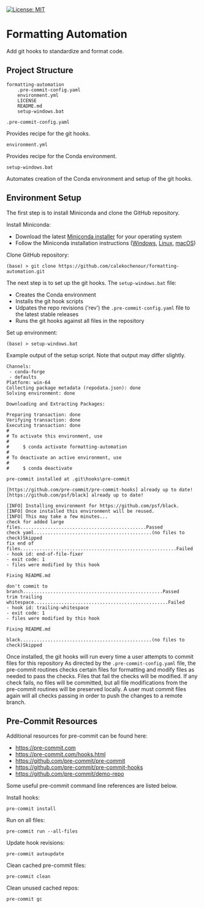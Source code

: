 [![License: MIT](https://img.shields.io/badge/License-MIT-yellow.svg)](https://opensource.org/licenses/MIT)

# Formatting Automation

Add git hooks to standardize and format code.

## Project Structure

```
formatting-automation
    .pre-commit-config.yaml
    environment.yml
    LICENSE
    README.md
    setup-windows.bat
```

`.pre-commit-config.yaml`

Provides recipe for the git hooks.

`environment.yml`

Provides recipe for the Conda environment.

`setup-windows.bat`

Automates creation of the Conda environment and setup of the git hooks.

## Environment Setup

The first step is to install Miniconda and clone the GitHub repository.

Install Miniconda:

* Download the latest [Miniconda installer](https://docs.conda.io/en/latest/miniconda.html#latest-miniconda-installer-links) for your operating system
* Follow the Miniconda installation instructions ([Windows](https://conda.io/projects/conda/en/latest/user-guide/install/windows.html), [Linux](https://conda.io/projects/conda/en/latest/user-guide/install/linux.html), [macOS](https://conda.io/projects/conda/en/latest/user-guide/install/macos.html))

Clone GitHub repository:

```commandline
(base) > git clone https://github.com/calekochenour/formatting-automation.git
```

The next step is to set up the git hooks. The `setup-windows.bat` file:
* Creates the Conda environment
* Installs the git hook scripts
* Udpates the repo revisions ('rev') the `.pre-commit-config.yaml` file to the latest stable releases
* Runs the git hooks against all files in the repository

Set up environment:

```commandline
(base) > setup-windows.bat
```

Example output of the setup script. Note that output may differ slightly.

```
Channels:
 - conda-forge
 - defaults
Platform: win-64
Collecting package metadata (repodata.json): done
Solving environment: done

Downloading and Extracting Packages:

Preparing transaction: done
Verifying transaction: done
Executing transaction: done
#
# To activate this environment, use
#
#     $ conda activate formatting-automation
#
# To deactivate an active environment, use
#
#     $ conda deactivate

pre-commit installed at .git\hooks\pre-commit

[https://github.com/pre-commit/pre-commit-hooks] already up to date!
[https://github.com/psf/black] already up to date!

[INFO] Installing environment for https://github.com/psf/black.
[INFO] Once installed this environment will be reused.
[INFO] This may take a few minutes...
check for added large files..............................................Passed
check yaml...........................................(no files to check)Skipped
fix end of files.........................................................Failed
- hook id: end-of-file-fixer
- exit code: 1
- files were modified by this hook

Fixing README.md

don't commit to branch...................................................Passed
trim trailing whitespace.................................................Failed
- hook id: trailing-whitespace
- exit code: 1
- files were modified by this hook

Fixing README.md

black................................................(no files to check)Skipped
```

Once installed, the git hooks will run every time a user attempts to commit files for this repository As directed by the `.pre-commit-config.yaml` file, the pre-commit routines checks certain files for formatting and modify files as needed to pass the checks. Files that fail the checks will be modified. If any check fails, no files will be committed, but all file modifications from the pre-commit routines will be preserved locally. A user must commit files again will all checks passing in order to push the changes to a remote branch.

## Pre-Commit Resources

Additional resources for pre-commit can be found here:

* https://pre-commit.com
* https://pre-commit.com/hooks.html
* https://github.com/pre-commit/pre-commit
* https://github.com/pre-commit/pre-commit-hooks
* https://github.com/pre-commit/demo-repo

Some useful pre-commit command line references are listed  below.

Install hooks:
```commandline
pre-commit install
```

Run on all files:
```commandline
pre-commit run --all-files
```

Update hook revisions:
```commandline
pre-commit autoupdate
```

Clean cached pre-commit files:
```commandline
pre-commit clean
```

Clean unused cached repos:
```commandline
pre-commit gc
```
